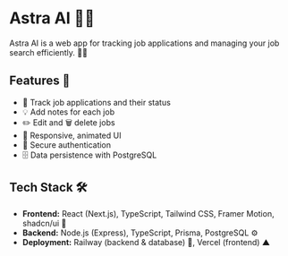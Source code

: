 # Astra AI 🚀✨

Astra AI is a web app for tracking job applications and managing your job search efficiently. 💼🔎

## Features 🌟

- 📝 Track job applications and their status
- 💡 Add notes for each job
- ✏️ Edit and 🗑️ delete jobs
- 📱 Responsive, animated UI
- 🔐 Secure authentication
- 🗄️ Data persistence with PostgreSQL

## Tech Stack 🛠️

- **Frontend:** React (Next.js), TypeScript, Tailwind CSS, Framer Motion, shadcn/ui 🎨
- **Backend:** Node.js (Express), TypeScript, Prisma, PostgreSQL ⚙️
- **Deployment:** Railway (backend & database) 🚂, Vercel (frontend) ▲
